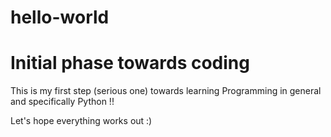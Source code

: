 # hello-world


# Initial phase towards coding

This is my first step (serious one) towards learning Programming in general and specifically Python !!

Let's hope everything works out :)
